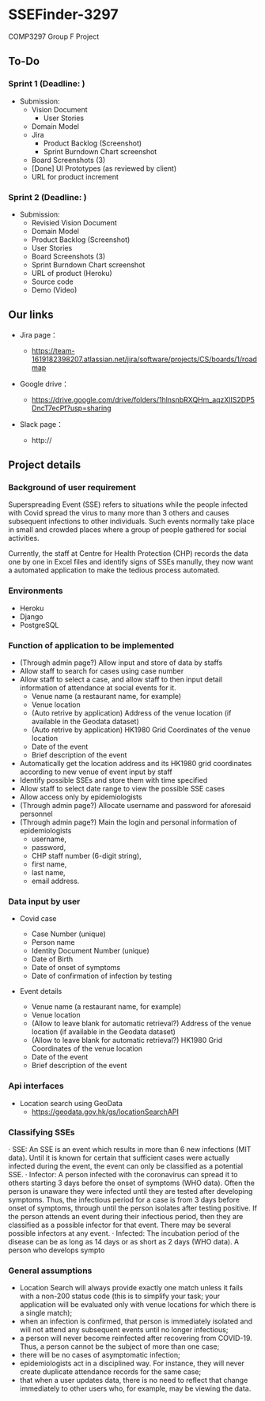 # SSEFinder-3297
COMP3297 Group F Project

## To-Do

### Sprint 1 (Deadline: )

- Submission:
    - Vision Document
        - User Stories
    - Domain Model
    - Jira
        - Product Backlog (Screenshot)
        - Sprint Burndown Chart screenshot
    - Board Screenshots (3)
    - [Done] UI Prototypes (as reviewed by client)
    - URL for product increment 

### Sprint 2 (Deadline: )

- Submission:
    - Revisied Vision Document
    - Domain Model
    - Product Backlog (Screenshot)
    - User Stories
    - Board Screenshots (3)
    - Sprint Burndown Chart screenshot
    - URL of product (Heroku)
    - Source code
    - Demo (Video)

## Our links

- Jira page：
    - https://team-1619182398207.atlassian.net/jira/software/projects/CS/boards/1/roadmap

- Google drive：
    - https://drive.google.com/drive/folders/1hlnsnbRXQHm_aqzXlIS2DP5DncT7ecPf?usp=sharing

- Slack page：
    - http://


## Project details

### Background of user requirement
Superspreading Event (SSE) refers to situations while the people infected with Covid spread the virus to many more than 3 others and causes subsequent infections to other individuals. Such events normally take place in small and crowded places where a group of people gathered for social activities. 

Currently, the staff at Centre for Health Protection (CHP) records the data one by one in Excel files and identify signs of SSEs manully, they now want a automated application to make the tedious process automated.

### Environments
- Heroku
- Django
- PostgreSQL

### Function of application to be implemented
- (Through admin page?) Allow input and store of data by staffs
- Allow staff to search for cases using case number
- Allow staff to select a case, and allow staff to then input detail information of attendance at social events for it.
    - Venue name (a restaurant name, for example)
    - Venue location
    - (Auto retrive by application) Address of the venue location (if available in the Geodata dataset)
    - (Auto retrive by application) HK1980 Grid Coordinates of the venue location 
    - Date of the event
    - Brief description of the event
- Automatically get the location address and its HK1980 grid coordinates according to new venue of event input by staff
- Identify possible SSEs and store them with time specified
- Allow staff to select date range to view the possible SSE cases
- Allow access only by epidemiologists
- (Through admin page?) Allocate username and password for aforesaid personnel
- (Through admin page?) Main the login and personal information of epidemiologists
    - username,
    - password,
    - CHP staff number (6-digit string),
    - first name,
    - last name,
    - email address.

### Data input by user
- Covid case
    - Case Number (unique)
    - Person name
    - Identity Document Number (unique)
    - Date of Birth
    - Date of onset of symptoms
    - Date of confirmation of infection by testing

- Event details
    - Venue name (a restaurant name, for example)
    - Venue location
    - (Allow to leave blank for automatic retrieval?) Address of the venue location (if available in the Geodata dataset)
    - (Allow to leave blank for automatic retrieval?) HK1980 Grid Coordinates of the venue location
    - Date of the event
    - Brief description of the event

### Api interfaces

- Location search using GeoData
    - https://geodata.gov.hk/gs/locationSearchAPI


### Classifying SSEs
· SSE: An SSE is an event which results in more than 6 new infections (MIT data). Until it is known
for certain that sufficient cases were actually infected during the event, the event can only be
classified as a potential SSE.
· Infector: A person infected with the coronavirus can spread it to others starting 3 days before the
onset of symptoms (WHO data). Often the person is unaware they were infected until they are tested
after developing symptoms. Thus, the infectious period for a case is from 3 days before onset of
symptoms, through until the person isolates after testing positive. If the person attends an event
during their infectious period, then they are classified as a possible infector for that event. There
may be several possible infectors at any event.
· Infected: The incubation period of the disease can be as long as 14 days or as short as 2 days
(WHO data). A person who develops sympto

### General assumptions

- Location Search will always provide exactly one match unless it fails with a non-200 status code (this
is to simplify your task; your application will be evaluated only with venue locations for which there
is a single match);
- when an infection is confirmed, that person is immediately isolated and will not attend any subsequent
events until no longer infectious;
- a person will never become reinfected after recovering from COVID-19. Thus, a person cannot be the
subject of more than one case;
- there will be no cases of asymptomatic infection;
- epidemiologists act in a disciplined way. For instance, they will never create duplicate attendance
records for the same case;
- that when a user updates data, there is no need to reflect that change immediately to other users who,
for example, may be viewing the data.

